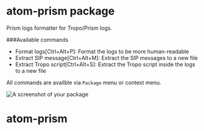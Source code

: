 # atom-prism package

Prism logs formatter for Tropo/Prism logs.

###Available commands
* Format logs[Ctrl+Alt+P]: Format the logs to be more human-readable
* Extract SIP message[Ctrl+Alt+M]: Extract the SIP messages to a new file
* Extract Tropo script[Ctrl+Alt+S]: Extract the Tropo script inside the logs to a new file

All commands are availble via `Package` menu or context menu.

![A screenshot of your package](https://f.cloud.github.com/assets/69169/2290250/c35d867a-a017-11e3-86be-cd7c5bf3ff9b.gif)
# atom-prism
